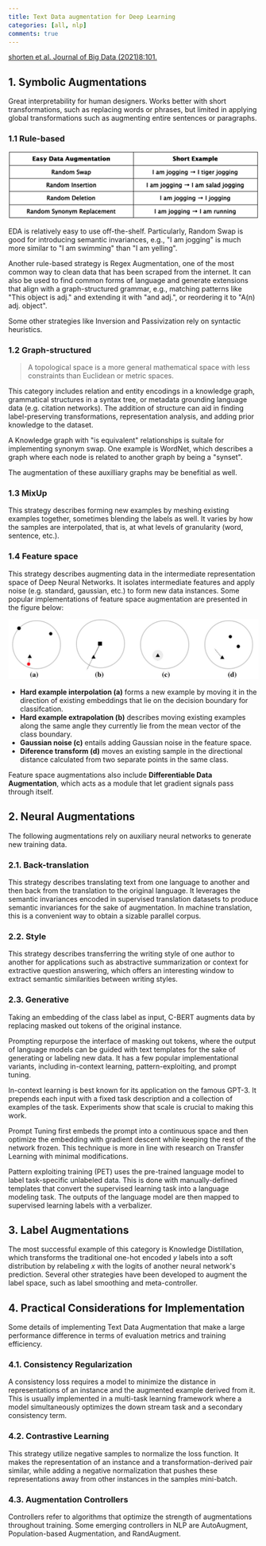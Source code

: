 ```yaml
---
title: Text Data augmentation for Deep Learning
categories: [all, nlp]
comments: true
---
```


[shorten et al. Journal of Big Data (2021)8:101.](https://doi.org/10.1186/s40537-021-00492-0)

## 1. Symbolic Augmentations

Great interpretability for human designers. Works better with short transformations, such as replacing words or phrases, but limited in applying global transformations such as augmenting entire sentences or paragraphs.

### 1.1 Rule-based

![Easy Data Augmentations](..\assets\img\easy_data_augmentation.jpg)

EDA is relatively easy to use off-the-shelf. Particularly, Random Swap is good for introducing semantic invariances, e.g., "I am jogging" is much more similar to "I am swimming" than "I am yelling".

Another rule-based strategy is Regex Augmentation, one of the most common way to clean data that has been scraped from the internet. It can also be used to find common forms of language and generate extensions that align with a graph-structured grammar, e.g., matching patterns like "This object is adj." and extending it with "and adj.", or reordering it to "A(n) adj. object".

Some other strategies like Inversion and Passivization rely on syntactic heuristics.

### 1.2 Graph-structured

> A topological space is a more general mathematical space with less constraints than Euclidean or metric spaces.

This category includes relation and entity encodings in a knowledge graph, grammatical structures in a syntax tree, or metadata grounding language data (e.g. citation networks). The addition of structure can aid in finding label-preserving transformations, representation analysis, and adding prior knowledge to the dataset.

A Knowledge graph with "is equivalent" relationships is suitale for implementing synonym swap. One example is WordNet, which describes a graph where each node is related to another graph by being a "synset".

The augmentation of these auxilliary graphs may be benefitial as well.

### 1.3 MixUp

This strategy describes forming new examples by meshing existing examples together, sometimes blending the labels as well. It varies by how the samples are interpolated, that is, at what levels of granularity (word, sentence, etc.).

### 1.4 Feature space

This strategy describes augmenting data in the intermediate representation space of Deep Neural Networks. It isolates intermediate features and apply noise (e.g. standard, gaussian, etc.) to form new data instances. Some popular implementations of feature space augmentation are presented in the figure below:

![Directions for feature space augmentation explored in MODALS](..\assets\img\feat_aug_modals.jpg)

- **Hard example interpolation (a)** forms a new example by moving it in the direction of existing embeddings that lie on the decision boundary for classifcation.
- **Hard example extrapolation (b)** describes moving existing examples along the same angle they currently lie from the mean vector of the class boundary.
- **Gaussian noise (c)** entails adding Gaussian noise in the feature space.
- **Diference transform (d)** moves an existing sample in the directional distance calculated from two separate points in the same class.

Feature space augmentations also include **Differentiable Data Augmentation**, which acts as a module that let gradient signals pass through itself.

## 2. Neural Augmentations

The following augmentations rely on auxiliary neural networks to generate new training data.

### 2.1. Back-translation

This strategy describes translating text from one language to another and then back from the translation to the original language. It leverages the semantic invariances encoded in supervised translation datasets to produce semantic invariances for the sake of augmentation. In machine translation, this is a convenient way to obtain a sizable parallel corpus.

### 2.2. Style

This strategy describes transferring the writing style of one author to another for applications such as abstractive summarization or context for extractive question answering, which offers an interesting window to extract semantic similarities between writing styles.

### 2.3. Generative

Taking an embedding of the class label as input, C-BERT augments data by replacing masked out tokens of the original instance.

Prompting repurpose the interface of masking out tokens, where the output of language models can be guided with text templates for the sake of generating or labeling new data. It has a few popular implementational variants, including in-context learning, pattern-exploiting, and prompt tuning.

In-context learning is best known for its application on the famous GPT-3. It prepends each input with a fixed task description and a collection of examples of the task. Experiments show that scale is crucial to making this work.

Prompt Tuning first embeds the prompt into a continuous space and then optimize the embedding with gradient descent while keeping the rest of the network frozen. This technique is more in line with research on Transfer Learning with minimal modifications.

Pattern exploiting training (PET) uses the pre-trained language model to label task-specific unlabeled data. This is done with manually-defined templates that convert the supervised learning task into a language modeling task. The outputs of the language model are then mapped to supervised learning labels with a verbalizer.

## 3. Label Augmentations

The most successful example of this category is Knowledge Distillation, which transforms the traditional one-hot encoded $y$ labels into a soft distribution by relabeling $x$ with the logits of another neural network's prediction. Several other strategies have been developed to augment the label space, such as label smoothing and meta-controller.

## 4. Practical Considerations for Implementation

Some details of implementing Text Data Augmentation that make a large performance difference in terms of evaluation metrics and training efficiency.

### 4.1. Consistency Regularization

A consistency loss requires a model to minimize the distance in representations of an instance and the augmented example derived from it. This is usually implemented in a multi-task learning framework where a model simultaneously optimizes the down stream task and a secondary consistency term.

### 4.2. Contrastive Learning

This strategy utilize negative samples to normalize the loss function. It makes the representation of an instance and a transformation-derived pair similar, while adding a negative normalization that pushes these representations away from other instances in the samples mini-batch.

### 4.3. Augmentation Controllers

Controllers refer to algorithms that optimize the strength of augmentations throughout training. Some emerging controllers in NLP are AutoAugment, Population-based Augmentation, and RandAugment.
